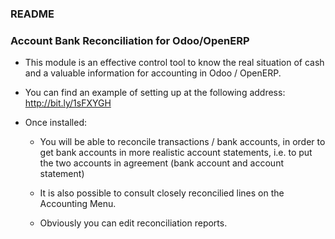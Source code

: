 ### README ###


### Account Bank Reconciliation for Odoo/OpenERP ###

* This module is an effective control tool to know the real situation 
of cash and a valuable information for accounting in Odoo / OpenERP.

* You can find an example of setting up at the following address:
http://bit.ly/1sFXYGH


* Once installed:

  - You will be able to reconcile transactions / bank accounts, in order
  to get bank accounts in more realistic account statements, i.e. to put
  the two accounts in agreement (bank account and account statement)

  - It is also possible to consult closely reconcilied lines on the Accounting Menu.

  - Obviously you can edit reconciliation reports.






